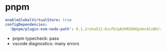 # pnpm

```yaml
enableGlobalVirtualStore: true
configDependencies:
  '@pnpm/plugin-esm-node-path': 0.1.2+sha512-KzcFbJpNJHRZ60GpXmc6CoBX/zjy+fKEf/OOYdRbAlxV/Kf/f6pDNUDIVTQU8a5DHt6ODXq5mndwJPlryqMj1A==
```

- pnpm typecheck: pass
- vscode diagnostics: many errors
